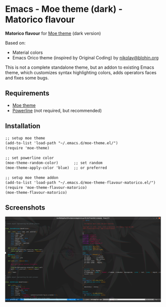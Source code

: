 Emacs - Moe theme (dark) - Matorico flavour
===========================================

**Matorico flavour** for [Moe theme](https://github.com/kuanyui/moe-theme.el) (dark version)

Based on:
* Material colors
* Emacs Orico theme (inspired by Original Coding) by <nikolay@blohin.org>

This is not a complete standalone theme, but an addon to existing Emacs theme,
which customizes syntax highlighting colors, adds operators faces and fixes some bugs.

Requirements
------------

* [Moe theme](https://github.com/kuanyui/moe-theme.el)
* [Powerline](http://github.com/milkypostman/powerline/) (not required, but recommended)

Installation
------------

```
;; setup moe theme
(add-to-list 'load-path "~/.emacs.d/moe-theme.el/")
(require 'moe-theme)

;; set powerline color
(moe-theme-random-color)       ;; set random
(moe-theme-apply-color 'blue)  ;; or preferred

;; setup moe theme addon
(add-to-list 'load-path "~/.emacs.d/moe-theme-flavour-matorico.el/")
(require 'moe-theme-flavour-matorico)
(moe-theme-flavour-matorico)
```

Screenshots
-----------

![1](/screenshots/1.png)
